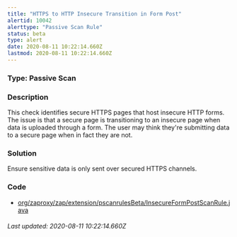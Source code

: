 ```yaml
---
title: "HTTPS to HTTP Insecure Transition in Form Post"
alertid: 10042
alerttype: "Passive Scan Rule"
status: beta
type: alert
date: 2020-08-11 10:22:14.660Z
lastmod: 2020-08-11 10:22:14.660Z
---
```

### Type: Passive Scan

### Description
This check identifies secure HTTPS pages that host insecure HTTP forms. The issue is that a secure page is transitioning to an insecure page when data is uploaded through a form. The user may think they're submitting data to a secure page when in fact they are not.

### Solution

Ensure sensitive data is only sent over secured HTTPS channels.

### Code

 * [org/zaproxy/zap/extension/pscanrulesBeta/InsecureFormPostScanRule.java](https://github.com/zaproxy/zap-extensions/blob/master/addOns/pscanrulesBeta/src/main/java/org/zaproxy/zap/extension/pscanrulesBeta/InsecureFormPostScanRule.java)

###### Last updated: 2020-08-11 10:22:14.660Z
